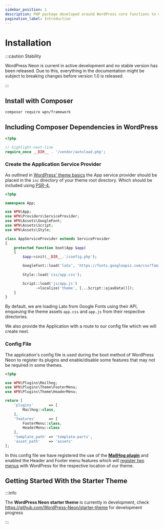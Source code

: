 ```yaml
---
sidebar_position: 1
description: PHP package developed around WordPress core functions to modernise the way we build WordPress themes. Provides APIs for all core functions, reducing development time and improves code readability.
pagination_label: Introduction
---
```

# Installation

:::caution Stability

WordPress Neon is current in active development and no stable version has been released. Due to this, everything in the
documentation might be subject to breaking changes before version 1.0 is released.

:::

## Install with Composer

```bash
composer require wpn/framework
```

## Including Composer Dependencies in WordPress

```php title="functions.php"
<?php

// highlight-next-line
require_once __DIR__ . '/vendor/autoload.php';
```

### Create the Application Service Provider

As outlined in [WordPress' theme basics](https://developer.wordpress.org/themes/basics/organizing-theme-files/) the App 
service provider should be placed in the `inc` directory of your theme root directory. Which should be included using 
[PSR-4.](https://getcomposer.org/doc/01-basic-usage.md#autoloading)

```php title="App/AppServiceProvider.php"
<?php

namespace App;

use WPN\App;
use WPN\Providers\ServiceProvider;
use WPN\Assets\GoogleFont;
use WPN\Assets\Script;
use WPN\Assets\Style;

class AppServiceProvider extends ServiceProvider
{
    protected function boot(App $app)
    {
        $app->init(__DIR__.'/config.php');

        GoogleFont::load('lato', 'https://fonts.googleapis.com/css?family=Lato');
        
        Style::load('css/app.css');

        Script::load('js/app.js')
              ->localize('theme', [...Script::ajaxData()]);
    }
}
```

By default, we are loading Lato from Google Fonts using their API, enqueuing the theme assets `app.css` and `app.js` from 
their respective directories.

We also provide the Application with a route to our config file which we will create next.  

### Config File

The application's config file is used during the boot method of WordPress Neon to register its plugins and enable/disable 
some features that may not be required in some themes.

```php title="app/config.php"
<?php

use WPN\Plugins\Mailhog;
use WPN\Plugins\Theme\FooterMenu;
use WPN\Plugins\Theme\HeaderMenu;

return [
    'plugins'       => [
        Mailhog::class,
    ],
    'features'      => [
        FooterMenu::class,
        HeaderMenu::class
    ],
    'template_path' => 'template-parts',
    'asset_path'    => 'assets'
];
```

In this config file we have registered the use of the **[MailHog plugin](/docs/plugins/mailhog)** and enabled the Header and
Footer menu features which will [register two menus](https://developer.wordpress.org/reference/functions/register_nav_menus/) 
with WordPress for the respective location of our theme.

## Getting Started With the Starter Theme

:::info

The **WordPress Neon starter theme** is currently in development, check https://github.com/WordPress-Neon/starter-theme for
development progress

:::
